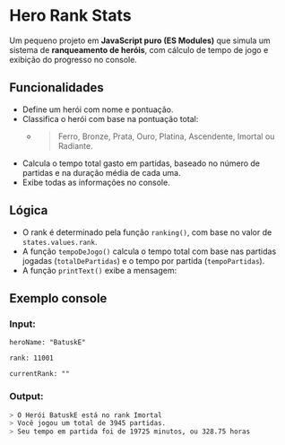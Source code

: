 # Hero Rank Stats

Um pequeno projeto em **JavaScript puro (ES Modules)** que simula um sistema de **ranqueamento de heróis**, com cálculo de tempo de jogo e exibição do progresso no console.

## Funcionalidades

- Define um herói com nome e pontuação.
- Classifica o herói com base na pontuação total:
    - >  Ferro, Bronze, Prata, Ouro, Platina, Ascendente, Imortal ou Radiante.
- Calcula o tempo total gasto em partidas, baseado no número de partidas e na duração média de cada uma.
- Exibe todas as informações no console.

## Lógica

- O rank é determinado pela função `ranking()`, com base no valor de `states.values.rank`.
- A função `tempoDeJogo()` calcula o tempo total com base nas partidas jogadas (`totalDePartidas`) e o tempo por partida (`tempoPartidas`).
- A função `printText()` exibe a mensagem:  

##  Exemplo console

### Input:
`heroName: "BatuskE"`

`rank: 11001`

`currentRank: ""` 

### Output:

```bash
> O Herói BatuskE está no rank Imortal
> Você jogou um total de 3945 partidas.
> Seu tempo em partida foi de 19725 minutos, ou 328.75 horas